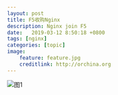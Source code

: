 ```yaml
---
layout: post
title: F5收购Nginx 
description: Nginx join F5
date:   2019-03-12 8:50:18 +0800 
tags: [nginx]
categories: [topic]
image:
    feature: feature.jpg
    creditlink: http://orchina.org
---
```




![图1](https://lua.ren/images/news/nxfr5.jpg)

